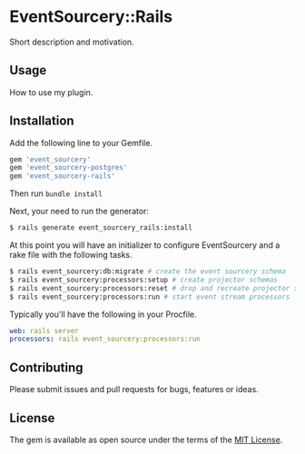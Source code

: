 # EventSourcery::Rails
Short description and motivation.

## Usage
How to use my plugin.

## Installation
Add the following line to your Gemfile.

```ruby
gem 'event_sourcery'
gem 'event_sourcery-postgres'
gem 'event_sourcery-rails'
```

Then run `bundle install`

Next, your need to run the generator:

```bash
$ rails generate event_sourcery_rails:install
```

At this point you will have an initializer to configure EventSourcery and a
rake file with the following tasks.

```bash
$ rails event_sourcery:db:migrate # create the event sourcery schema
$ rails event_sourcery:processors:setup # create projector schemas
$ rails event_sourcery:processors:reset # drop and recreate projector schemas and data
$ rails event_sourcery:processors:run # start event stream processors
```

Typically you'll have the following in your Procfile.

```yaml
web: rails server
processors: rails event_sourcery:processors:run
```

## Contributing
Please submit issues and pull requests for bugs, features or ideas.

## License
The gem is available as open source under the terms of the [MIT License](https://opensource.org/licenses/MIT).

